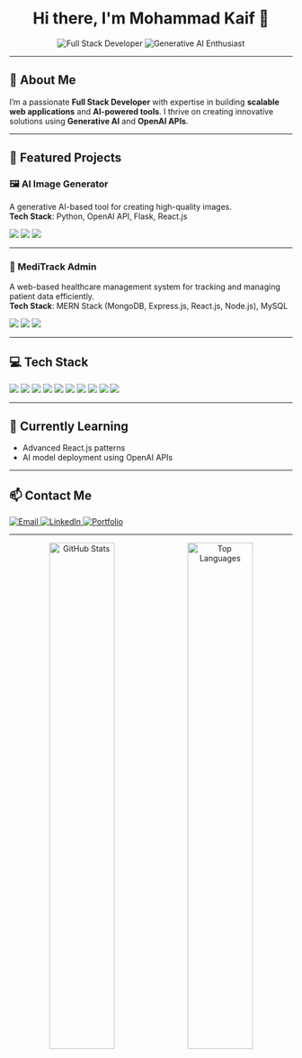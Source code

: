 <h1 align="center">Hi there, I'm Mohammad Kaif 👋</h1>

<p align="center">
  <img src="https://img.shields.io/badge/Full%20Stack%20Developer-MERN%20Stack-blue?style=for-the-badge" alt="Full Stack Developer">
  <img src="https://img.shields.io/badge/Generative%20AI-Enthusiast-orange?style=for-the-badge" alt="Generative AI Enthusiast">
</p>

---

## 🚀 About Me  
I’m a passionate **Full Stack Developer** with expertise in building **scalable web applications** and **AI-powered tools**. I thrive on creating innovative solutions using **Generative AI** and **OpenAI APIs**.

---

## 💼 Featured Projects  

### 🖼️ AI Image Generator  
A generative AI-based tool for creating high-quality images.  
**Tech Stack**: Python, OpenAI API, Flask, React.js  
<div align="left">
  <img src="https://img.shields.io/badge/Frontend-React.js-blue?style=flat-square&logo=react">
  <img src="https://img.shields.io/badge/Backend-Flask-lightgrey?style=flat-square&logo=flask">
  <img src="https://img.shields.io/badge/AI-Generative-red?style=flat-square&logo=openai">
</div>

---

### 🏥 MediTrack Admin  
A web-based healthcare management system for tracking and managing patient data efficiently.  
**Tech Stack**: MERN Stack (MongoDB, Express.js, React.js, Node.js), MySQL  
<div align="left">
  <img src="https://img.shields.io/badge/Frontend-React.js-blue?style=flat-square&logo=react">
  <img src="https://img.shields.io/badge/Backend-Express.js-lightgreen?style=flat-square&logo=express">
  <img src="https://img.shields.io/badge/Database-MySQL-brightgreen?style=flat-square&logo=mysql">
</div>

---

## 💻 Tech Stack
<div align="left">
  <img src="https://img.shields.io/badge/Java-Backend-orange?style=flat-square&logo=java">
  <img src="https://img.shields.io/badge/HTML5-Frontend-red?style=flat-square&logo=html5">
  <img src="https://img.shields.io/badge/CSS3-Frontend-blue?style=flat-square&logo=css3">
  <img src="https://img.shields.io/badge/Tailwind%20CSS-Styling-blueviolet?style=flat-square&logo=tailwindcss">
  <img src="https://img.shields.io/badge/Node.js-Backend-green?style=flat-square&logo=node.js">
  <img src="https://img.shields.io/badge/Express.js-Backend-lightgreen?style=flat-square&logo=express">
  <img src="https://img.shields.io/badge/MongoDB-Database-brightgreen?style=flat-square&logo=mongodb">
  <img src="https://img.shields.io/badge/MySQL-Database-blue?style=flat-square&logo=mysql">
  <img src="https://img.shields.io/badge/NPM-Tool-red?style=flat-square&logo=npm">
  <img src="https://img.shields.io/badge/OpenAI-Generative%20AI-black?style=flat-square&logo=openai">
</div>

---

## 🌱 Currently Learning  
- Advanced React.js patterns  
- AI model deployment using OpenAI APIs

---

## 📫 Contact Me  
<div align="left">
  <a href="mailto:mohd.k.sayyed@gmail.com">
    <img src="https://img.shields.io/badge/Email-D14836?style=for-the-badge&logo=gmail&logoColor=white" alt="Email">
  </a>
  <a href="https://www.linkedin.com/in/mohammad-kaif-sayyed-1b6aba219">
    <img src="https://img.shields.io/badge/LinkedIn-0077B5?style=for-the-badge&logo=linkedin&logoColor=white" alt="LinkedIn">
  </a>
  <a href="https://mohammadkaif-sayyed.netlify.app/">
    <img src="https://img.shields.io/badge/Portfolio-000?style=for-the-badge&logo=github&logoColor=white" alt="Portfolio">
  </a>
</div>

---

<p align="center">
  <img src="https://github-readme-stats.vercel.app/api?username=<mohammadkaif-sayyed>&show_icons=true&theme=radical" alt="GitHub Stats" width="48%">
  <img src="https://github-readme-stats.vercel.app/api/top-langs/?username=<mohammadkaif-sayyed>&layout=compact&theme=radical" alt="Top Languages" width="48%">
</p>
